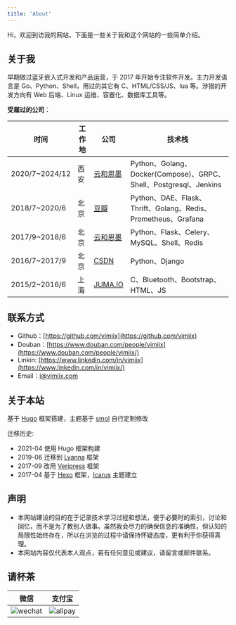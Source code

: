 ```yaml
---
title: 'About'
---
```


Hi，欢迎到访我的网站，下面是一些关于我和这个网站的一些简单介绍。

## 关于我

早期做过蓝牙嵌入式开发和产品运营，于 2017 年开始专注软件开发。主力开发语言是 Go、Python、Shell，用过的其它有 C、HTML/CSS/JS、lua 等。涉猎的开发方向有 Web 后端、Linux 运维、容器化、数据库工具等。

**受雇过的公司**：

| 时间           | 工作地 | 公司                                  | 技术栈                                                       |
| -------------- | ------ | ------------------------------------- | ------------------------------------------------------------ |
| 2020/7~2024/12 | 西安   | [云和恩墨](https://enmotech.com)      | Python、Golang、Docker(Compose)、GRPC、Shell、Postgresql、Jenkins |
| 2018/7~2020/6  | 北京   | [豆瓣](https://www.douban.com)        | Python、DAE、Flask、Thrift、Golang、Redis、Prometheus、Grafana |
| 2017/9~2018/6  | 北京   | [云和恩墨](https://enmotech.com)      | Python、Flask、Celery、MySQL、Shell、Redis                   |
| 2016/7~2017/9  | 北京   | [CSDN](https://www.csdn.net)          | Python、Django                                               |
| 2015/2~2016/6  | 上海   | [JUMA.IO](https://github.com/JUMA-IO) | C、Bluetooth、Bootstrap、HTML、JS                            |

## 联系方式

- Github：[https://github.com/vimiix](https://github.com/vimiix)
- Douban：[https://www.douban.com/people/vimiix](https://www.douban.com/people/vimiix/)
- Linkin: [https://www.linkedin.com/in/vimiix](https://www.linkedin.com/in/vimiix/)
- Email：[i@vimiix.com](mailto:i@vimiix.com)

## 关于本站

基于 [Hugo](https://gohugo.io/) 框架搭建，主题基于 [smol](https://github.com/colorchestra/smol) 自行定制修改

迁移历史:

- 2021-04 使用 Hugo 框架构建
- 2019-06 迁移到 [Lyanna](https://github.com/dongweiming/lyanna) 框架
- 2017-09 改用 [Veripress](https://github.com/verilab/veripress) 框架
- 2017-04 基于 [Hexo](https://hexo.io/) 框架，[Icarus](https://github.com/ppoffice/hexo-theme-icarus) 主题建立

## 声明

- 本网站建设的目的在于记录技术学习过程和想法，便于必要时的索引，讨论和回忆，而不是为了教别人做事。虽然我会尽力的确保信息的准确性，但认知的局限性始终存在，所以在浏览的过程中请保持怀疑态度，更有利于你获得真理。
- 本网站内容仅代表本人观点，若有任何意见或建议，请留言或邮件联系。

## 请杯茶

|                                                              微信                                                               |                                                             支付宝                                                              |
| :-----------------------------------------------------------------------------------------------------------------------------: | :-----------------------------------------------------------------------------------------------------------------------------: |
| ![wechat](https://static.vimiix.com/uPic/2021-04-06/WeChatbb78a525854e77d40474fa446192ea3d.png?x-oss-process=image/resize,p_15) | ![alipay](https://static.vimiix.com/uPic/2021-04-06/WeChat7a6da5fc36f59ad4feae8fd10a788d07.png?x-oss-process=image/resize,p_15) |
